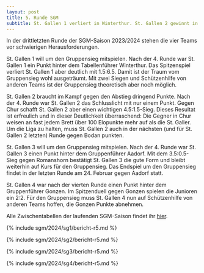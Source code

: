 ```yaml
---
layout: post
title: 5. Runde SGM
subtitle: St. Gallen 1 verliert in Winterthur. St. Gallen 2 gewinnt in Chur. St. Gallen 3 gewinnt zu Hause gegen Romanshorn. St. Gallen 4 spielt unentschieden.
---
```


In der drittletzten Runde der SGM-Saison 2023/2024 stehen die vier Teams vor schwierigen Herausforderungen.

St. Gallen 1 will um den Gruppensieg mitspielen. Nach der 4. Runde war St. Gallen 1 ein Punkt hinter dem Tabellenführer
Winterthur. Das Spitzenspiel verliert St. Gallen 1 aber deutlich mit 1.5:6.5. Damit ist der Traum vom Gruppensieg wohl
ausgeträumt. Mit zwei Siegen und Schützenhilfe von anderen Teams ist der Gruppensieg theoretisch aber noch möglich.

St. Gallen 2 braucht im Kampf gegen den Abstieg dringend Punkte. Nach der 4. Runde war St. Gallen 2 das Schlusslicht mit
nur einem Punkt. Gegen Chur schafft St. Gallen 2 aber einen wichtigen 4.5:1.5-Sieg. Dieses Resultat ist
erfreulich und in dieser Deutlichkeit überraschend: Die Gegner in Chur weisen an fast jedem Brett über 100 Elopunkte
mehr auf als die St. Galler.
Um die Liga zu halten, muss St. Gallen 2 auch in der nächsten (und für St. Gallen 2 letzten)
Runde gegen Bodan punkten.

St. Gallen 3 will um den Gruppensieg mitspielen. Nach der 4. Runde war St. Gallen 3 einen Punkt hinter dem Gruppenführer
Aadorf. Mit dem 3.5:0.5-Sieg gegen Romanshorn bestätigt St. Gallen 3 die gute Form und bleibt weiterhin auf Kurs für den
Gruppensieg. Das Endspiel um den Gruppensieg findet in der letzten Runde am 24. Februar gegen Aadorf statt.

St. Gallen 4 war nach der vierten Runde einen Punkt hinter dem Gruppenführer Gonzen. Im Spitzenduell gegen Gonzen
spielen die Junioren ein 2:2. Für den Gruppensieg muss St. Gallen 4 nun auf Schützenhilfe von anderen Teams hoffen, die
Gonzen Punkte abnehmen.

Alle Zwischentabellen der laufenden SGM-Saison findet ihr [hier](/sgm/2024/sg1).

{% include sgm/2024/sg1/bericht-r5.md %}

{% include sgm/2024/sg2/bericht-r5.md %}

{% include sgm/2024/sg3/bericht-r5.md %}

{% include sgm/2024/sg4/bericht-r5.md %}

<style>
table th, table td:nth-of-type(4) {
    white-space: nowrap;
}
</style>
